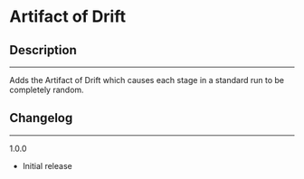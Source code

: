﻿
# Artifact of Drift


## Description

---

Adds the Artifact of Drift which causes each stage in a standard run
to be completely random.

## Changelog

---
1.0.0
* Initial release